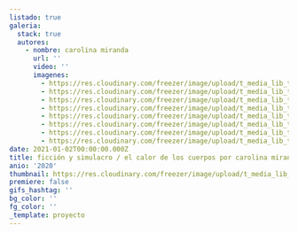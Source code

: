 ```yaml
---
listado: true
galeria:
  stack: true
  autores:
    - nombre: carolina miranda
      url: ''
      video: ''
      imagenes:
        - https://res.cloudinary.com/freezer/image/upload/t_media_lib_thumb/v1609567086/2021/hombre_fuego_kyibtr.jpg
        - https://res.cloudinary.com/freezer/image/upload/t_media_lib_thumb/v1609567090/2021/extracuerpo_calor_fbvyko.jpg
        - https://res.cloudinary.com/freezer/image/upload/t_media_lib_thumb/v1609567066/2021/el_frio_de_los_cuerpos_pmg7qi.jpg
        - https://res.cloudinary.com/freezer/image/upload/t_media_lib_thumb/v1609567084/2021/cercania_Carpa_cuerpo_xutaqx.jpg
        - https://res.cloudinary.com/freezer/image/upload/t_media_lib_thumb/v1609567089/2021/caro_2_j9kamn.jpg
        - https://res.cloudinary.com/freezer/image/upload/t_media_lib_thumb/v1609567059/2021/animal_ljlpas.jpg
        - https://res.cloudinary.com/freezer/image/upload/t_media_lib_thumb/v1609567062/2021/abispa_loyumr.jpg
        - https://res.cloudinary.com/freezer/image/upload/t_media_lib_thumb/v1609567064/2021/ni%C3%B1o_1_dfrjqd.jpg
date: 2021-01-02T00:00:00.000Z
title: ficción y simulacro / el calor de los cuerpos por carolina miranda
anio: '2020'
thumbnail: https://res.cloudinary.com/freezer/image/upload/t_media_lib_thumb/v1609567086/2021/hombre_fuego_kyibtr.jpg
premiere: false
gifs_hashtag: ''
bg_color: ''
fg_color: ''
_template: proyecto
---
```


